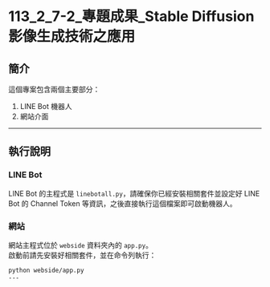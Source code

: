 # 113_2_7-2_專題成果_Stable Diffusion 影像生成技術之應用

## 簡介
這個專案包含兩個主要部分：  
1. LINE Bot 機器人  
2. 網站介面

---

## 執行說明

### LINE Bot
LINE Bot 的主程式是 `linebotall.py`，請確保你已經安裝相關套件並設定好 LINE Bot 的 Channel Token 等資訊，之後直接執行這個檔案即可啟動機器人。

### 網站
網站主程式位於 `webside` 資料夾內的 `app.py`。  
啟動前請先安裝好相關套件，並在命令列執行：  
```bash
python webside/app.py
---
